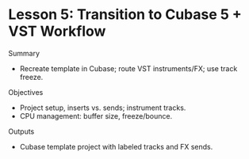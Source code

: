 # Lesson 5: Transition to Cubase 5 + VST Workflow

Summary
- Recreate template in Cubase; route VST instruments/FX; use track freeze.

Objectives
- Project setup, inserts vs. sends; instrument tracks.
- CPU management: buffer size, freeze/bounce.

Outputs
- Cubase template project with labeled tracks and FX sends.

